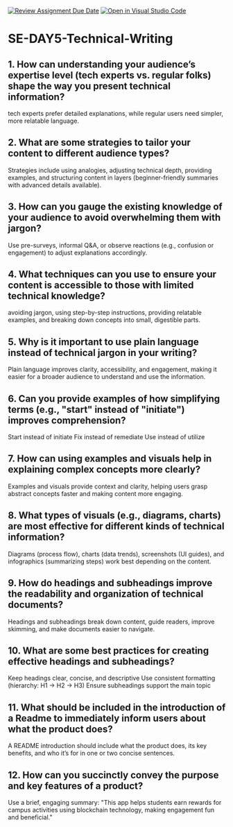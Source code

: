 [![Review Assignment Due Date](https://classroom.github.com/assets/deadline-readme-button-22041afd0340ce965d47ae6ef1cefeee28c7c493a6346c4f15d667ab976d596c.svg)](https://classroom.github.com/a/zsAR-pyY)
[![Open in Visual Studio Code](https://classroom.github.com/assets/open-in-vscode-2e0aaae1b6195c2367325f4f02e2d04e9abb55f0b24a779b69b11b9e10269abc.svg)](https://classroom.github.com/online_ide?assignment_repo_id=18492026&assignment_repo_type=AssignmentRepo)
# SE-DAY5-Technical-Writing
## 1. How can understanding your audience’s expertise level (tech experts vs. regular folks) shape the way you present technical information?
tech experts prefer detailed explanations, while regular users need simpler, more relatable language.
## 2. What are some strategies to tailor your content to different audience types?
Strategies include using analogies, adjusting technical depth, providing examples, and structuring content in layers (beginner-friendly summaries with advanced details available).
## 3. How can you gauge the existing knowledge of your audience to avoid overwhelming them with jargon?
Use pre-surveys, informal Q&A, or observe reactions (e.g., confusion or engagement) to adjust explanations accordingly.
## 4. What techniques can you use to ensure your content is accessible to those with limited technical knowledge?
avoiding jargon, using step-by-step instructions, providing relatable examples, and breaking down concepts into small, digestible parts.
## 5. Why is it important to use plain language instead of technical jargon in your writing?
Plain language improves clarity, accessibility, and engagement, making it easier for a broader audience to understand and use the information.
## 6. Can you provide examples of how simplifying terms (e.g., "start" instead of "initiate") improves comprehension?
Start instead of initiate
Fix instead of remediate
Use instead of utilize
## 7. How can using examples and visuals help in explaining complex concepts more clearly?
Examples and visuals provide context and clarity, helping users grasp abstract concepts faster and making content more engaging.
## 8. What types of visuals (e.g., diagrams, charts) are most effective for different kinds of technical information?
Diagrams (process flow), charts (data trends), screenshots (UI guides), and infographics (summarizing steps) work best depending on the content.
## 9. How do headings and subheadings improve the readability and organization of technical documents?
Headings and subheadings break down content, guide readers, improve skimming, and make documents easier to navigate.
## 10. What are some best practices for creating effective headings and subheadings?
Keep headings clear, concise, and descriptive
Use consistent formatting (hierarchy: H1 → H2 → H3)
Ensure subheadings support the main topic
## 11. What should be included in the introduction of a Readme to immediately inform users about what the product does?
A README introduction should include what the product does, its key benefits, and who it’s for in one or two concise sentences.
## 12. How can you succinctly convey the purpose and key features of a product?
Use a brief, engaging summary:
"This app helps students earn rewards for campus activities using blockchain technology, making engagement fun and beneficial."
